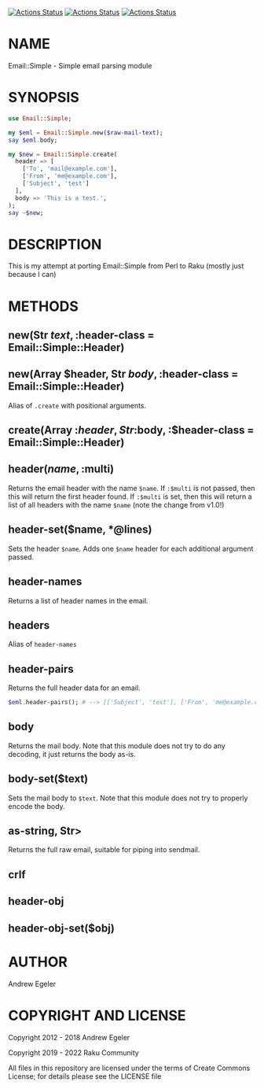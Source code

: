 [![Actions Status](https://github.com/raku-community-modules/Email-Simple/actions/workflows/linux.yml/badge.svg)](https://github.com/raku-community-modules/Email-Simple/actions) [![Actions Status](https://github.com/raku-community-modules/Email-Simple/actions/workflows/macos.yml/badge.svg)](https://github.com/raku-community-modules/Email-Simple/actions) [![Actions Status](https://github.com/raku-community-modules/Email-Simple/actions/workflows/windows.yml/badge.svg)](https://github.com/raku-community-modules/Email-Simple/actions)

NAME
====

Email::Simple - Simple email parsing module

SYNOPSIS
========

```raku
use Email::Simple;

my $eml = Email::Simple.new($raw-mail-text);
say $eml.body;

my $new = Email::Simple.create(
  header => [
    ['To', 'mail@example.com'],
    ['From', 'me@example.com'],
    ['Subject', 'test']
  ],
  body => 'This is a test.',
);
say ~$new;
```

DESCRIPTION
===========

This is my attempt at porting Email::Simple from Perl to Raku (mostly just because I can)

METHODS
=======

new(Str $text, :$header-class = Email::Simple::Header)
------------------------------------------------------

new(Array $header, Str $body, :$header-class = Email::Simple::Header)
---------------------------------------------------------------------

Alias of `.create` with positional arguments.

create(Array :$header, Str :$body, :$header-class = Email::Simple::Header)
--------------------------------------------------------------------------

header($name, :$multi)
----------------------

Returns the email header with the name `$name`. If `:$multi` is not passed, then this will return the first header found. If `:$multi` is set, then this will return a list of all headers with the name `$name` (note the change from v1.0!)

header-set($name, *@lines)
--------------------------

Sets the header `$name`. Adds one `$name` header for each additional argument passed.

header-names
------------

Returns a list of header names in the email.

headers
-------

Alias of `header-names`

header-pairs
------------

Returns the full header data for an email.

```raku
$eml.header-pairs(); # --> [['Subject', 'test'], ['From', 'me@example.com']]
```

body
----

Returns the mail body. Note that this module does not try to do any decoding, it just returns the body as-is.

body-set($text)
---------------

Sets the mail body to `$text`. Note that this module does not try to properly encode the body.

as-string, Str>
---------------

Returns the full raw email, suitable for piping into sendmail.

crlf
----

header-obj
----------

header-obj-set($obj)
--------------------

AUTHOR
======

Andrew Egeler

COPYRIGHT AND LICENSE
=====================

Copyright 2012 - 2018 Andrew Egeler

Copyright 2019 - 2022 Raku Community

All files in this repository are licensed under the terms of Create Commons License; for details please see the LICENSE file

